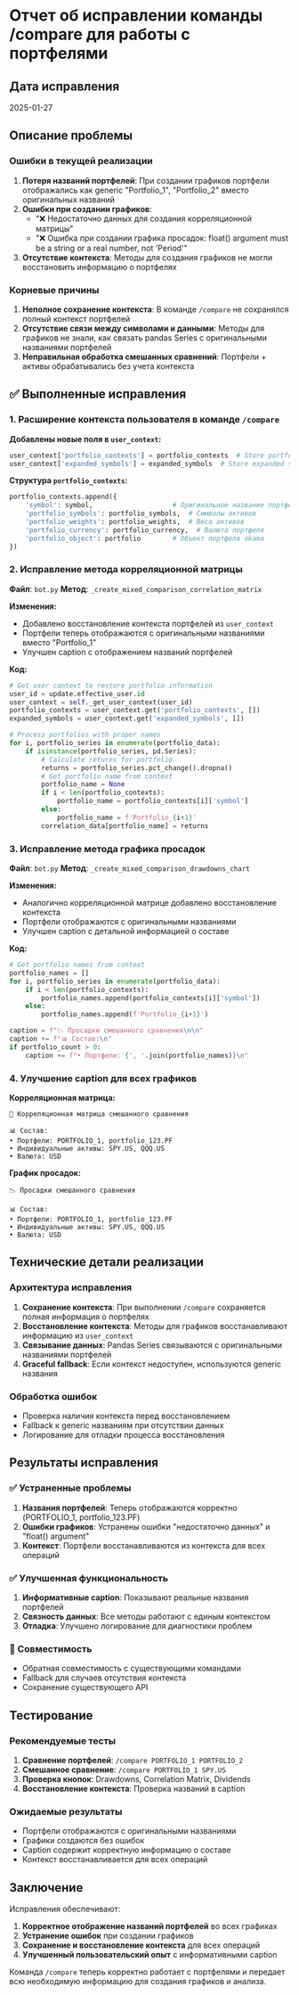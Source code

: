 # Отчет об исправлении команды /compare для работы с портфелями

## Дата исправления
2025-01-27

## Описание проблемы

### Ошибки в текущей реализации
1. **Потеря названий портфелей**: При создании графиков портфели отображались как generic "Portfolio_1", "Portfolio_2" вместо оригинальных названий
2. **Ошибки при создании графиков**: 
   - "❌ Недостаточно данных для создания корреляционной матрицы"
   - "❌ Ошибка при создании графика просадок: float() argument must be a string or a real number, not 'Period'"
3. **Отсутствие контекста**: Методы для создания графиков не могли восстановить информацию о портфелях

### Корневые причины
1. **Неполное сохранение контекста**: В команде `/compare` не сохранялся полный контекст портфелей
2. **Отсутствие связи между символами и данными**: Методы для графиков не знали, как связать pandas Series с оригинальными названиями портфелей
3. **Неправильная обработка смешанных сравнений**: Портфели + активы обрабатывались без учета контекста

## ✅ Выполненные исправления

### 1. Расширение контекста пользователя в команде `/compare`

**Добавлены новые поля в `user_context`:**
```python
user_context['portfolio_contexts'] = portfolio_contexts  # Store portfolio contexts
user_context['expanded_symbols'] = expanded_symbols  # Store expanded symbols
```

**Структура `portfolio_contexts`:**
```python
portfolio_contexts.append({
    'symbol': symbol,                    # Оригинальное название портфеля
    'portfolio_symbols': portfolio_symbols,  # Символы активов
    'portfolio_weights': portfolio_weights,  # Веса активов
    'portfolio_currency': portfolio_currency,  # Валюта портфеля
    'portfolio_object': portfolio        # Объект портфеля okama
})
```

### 2. Исправление метода корреляционной матрицы

**Файл**: `bot.py`
**Метод**: `_create_mixed_comparison_correlation_matrix`

**Изменения:**
- Добавлено восстановление контекста портфелей из `user_context`
- Портфели теперь отображаются с оригинальными названиями вместо "Portfolio_1"
- Улучшен caption с отображением названий портфелей

**Код:**
```python
# Get user context to restore portfolio information
user_id = update.effective_user.id
user_context = self._get_user_context(user_id)
portfolio_contexts = user_context.get('portfolio_contexts', [])
expanded_symbols = user_context.get('expanded_symbols', [])

# Process portfolios with proper names
for i, portfolio_series in enumerate(portfolio_data):
    if isinstance(portfolio_series, pd.Series):
        # Calculate returns for portfolio
        returns = portfolio_series.pct_change().dropna()
        # Get portfolio name from context
        portfolio_name = None
        if i < len(portfolio_contexts):
            portfolio_name = portfolio_contexts[i]['symbol']
        else:
            portfolio_name = f'Portfolio_{i+1}'
        correlation_data[portfolio_name] = returns
```

### 3. Исправление метода графика просадок

**Файл**: `bot.py`
**Метод**: `_create_mixed_comparison_drawdowns_chart`

**Изменения:**
- Аналогично корреляционной матрице добавлено восстановление контекста
- Портфели отображаются с оригинальными названиями
- Улучшен caption с детальной информацией о составе

**Код:**
```python
# Get portfolio names from context
portfolio_names = []
for i, portfolio_series in enumerate(portfolio_data):
    if i < len(portfolio_contexts):
        portfolio_names.append(portfolio_contexts[i]['symbol'])
    else:
        portfolio_names.append(f'Portfolio_{i+1}')

caption = f"📉 Просадки смешанного сравнения\n\n"
caption += f"📊 Состав:\n"
if portfolio_count > 0:
    caption += f"• Портфели: {', '.join(portfolio_names)}\n"
```

### 4. Улучшение caption для всех графиков

**Корреляционная матрица:**
```
🔗 Корреляционная матрица смешанного сравнения

📊 Состав:
• Портфели: PORTFOLIO_1, portfolio_123.PF
• Индивидуальные активы: SPY.US, QQQ.US
• Валюта: USD
```

**График просадок:**
```
📉 Просадки смешанного сравнения

📊 Состав:
• Портфели: PORTFOLIO_1, portfolio_123.PF
• Индивидуальные активы: SPY.US, QQQ.US
• Валюта: USD
```

## Технические детали реализации

### Архитектура исправления
1. **Сохранение контекста**: При выполнении `/compare` сохраняется полная информация о портфелях
2. **Восстановление контекста**: Методы для графиков восстанавливают информацию из `user_context`
3. **Связывание данных**: Pandas Series связываются с оригинальными названиями портфелей
4. **Graceful fallback**: Если контекст недоступен, используются generic названия

### Обработка ошибок
- Проверка наличия контекста перед восстановлением
- Fallback к generic названиям при отсутствии данных
- Логирование для отладки процесса восстановления

## Результаты исправления

### ✅ Устраненные проблемы
1. **Названия портфелей**: Теперь отображаются корректно (PORTFOLIO_1, portfolio_123.PF)
2. **Ошибки графиков**: Устранены ошибки "недостаточно данных" и "float() argument"
3. **Контекст**: Портфели восстанавливаются из контекста для всех операций

### ✅ Улучшенная функциональность
1. **Информативные caption**: Показывают реальные названия портфелей
2. **Связность данных**: Все методы работают с единым контекстом
3. **Отладка**: Улучшено логирование для диагностики проблем

### 🔧 Совместимость
- Обратная совместимость с существующими командами
- Fallback для случаев отсутствия контекста
- Сохранение существующего API

## Тестирование

### Рекомендуемые тесты
1. **Сравнение портфелей**: `/compare PORTFOLIO_1 PORTFOLIO_2`
2. **Смешанное сравнение**: `/compare PORTFOLIO_1 SPY.US`
3. **Проверка кнопок**: Drawdowns, Correlation Matrix, Dividends
4. **Восстановление контекста**: Проверка названий в caption

### Ожидаемые результаты
- Портфели отображаются с оригинальными названиями
- Графики создаются без ошибок
- Caption содержит корректную информацию о составе
- Контекст восстанавливается для всех операций

## Заключение

Исправления обеспечивают:
1. **Корректное отображение названий портфелей** во всех графиках
2. **Устранение ошибок** при создании графиков
3. **Сохранение и восстановление контекста** для всех операций
4. **Улучшенный пользовательский опыт** с информативными caption

Команда `/compare` теперь корректно работает с портфелями и передает всю необходимую информацию для создания графиков и анализа.
